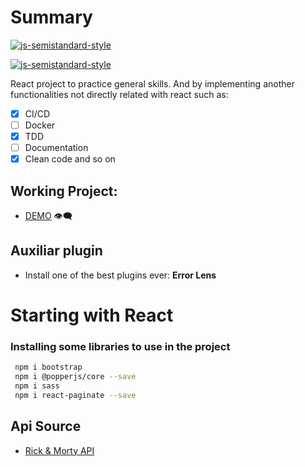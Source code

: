 # Summary

[![js-semistandard-style](https://img.shields.io/badge/code%20style-semistandard-brightgreen.svg?style=flat-square)](https://github.com/standard/semistandard)

[![js-semistandard-style](https://raw.githubusercontent.com/standard/semistandard/master/badge.svg)](https://github.com/standard/semistandard)

React project to practice general skills. And by implementing another functionalities not directly related with react such as:
- [x] CI/CD
- [ ] Docker
- [x] TDD
- [ ] Documentation
- [x] Clean code and so on

## Working Project:

- [DEMO](https://juansebastiangb.github.io/rick-and-morty-react/) 👁️‍🗨️

## Auxiliar plugin

- Install one of the best plugins ever: **Error Lens**

# Starting with React

### Installing some libraries to use in the project
```bash
 npm i bootstrap
 npm i @popperjs/core --save
 npm i sass
 npm i react-paginate --save
```
## Api Source
- [Rick & Morty API](https://rickandmortyapi.com/)

